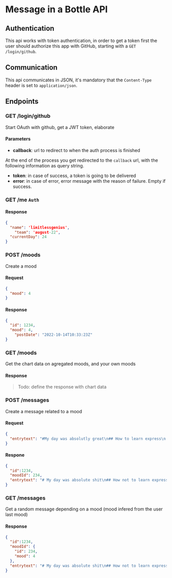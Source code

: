 # Message in a Bottle API

## Authentication

This api works with token authentication, in order to get a token first the user should authorize this app with GitHub, starting with a `GET /login/github`.

## Communication

This api communicates in JSON, it's mandatory that the `Content-Type` header is set to `application/json`.

## Endpoints

### GET /login/github

Start OAuth with github, get a JWT token, elaborate

#### Parameters

- **callback**: url to redirect to when the auth process is finished

At the end of the process you get redirected to the `callback` url, with the following information as query string.

- **token**: in case of success, a token is going to be delivered
- **error**: in case of error, error message with the reason of failure. Empty if success.

### GET /me `Auth`

#### Response

```json
{
  "name": 'limitlessgenius',
	"team": 'august-22',
  "currentDay": 24
}
```

### POST /moods

Create a mood

#### Request

```json
{
  "mood": 4
}
```

#### Response

```json
{
  "id": 1234,
  "mood": 4,
 	"postDate": "2022-10-14T10:33:23Z"
}
```

### GET /moods

Get the chart data on agregated moods, and your own moods

#### Response

> Todo: define the response with chart data

### POST /messages

Create a message related to a mood

#### Request

```json
{
  "entrytext": "#My day was absolutly great\n## How to learn express\n Here's express [documentation](https://expressjs.com/)"
}
```

#### Respone

```json
{
  "id":1234,
  "moodId": 234,
  "entrytext": "# My day was absolute shit\n## How not to learn express\n Here's express [documentation](https://expressjs.com/)",
}
```



### GET /messages

Get a random message depending on a mood (mood infered from the user last mood)

#### Response

```json
{
  "id":1234,
  "moodId": {
    "id": 234,
    "mood": 4
  },
  "entrytext": "# My day was absolute shit\n## How not to learn express\n Here's express [documentation](https://expressjs.com/)",
}
```
